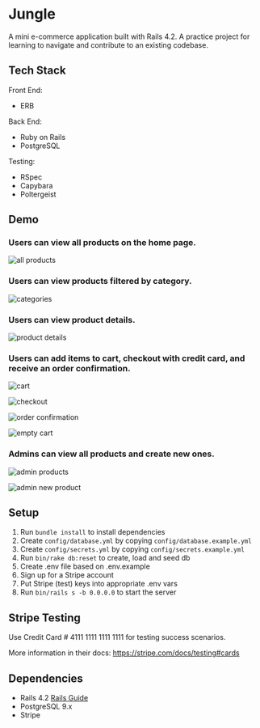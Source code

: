 # Jungle

A mini e-commerce application built with Rails 4.2. A practice project for learning to navigate and contribute to an existing codebase.

## Tech Stack

Front End:

- ERB

Back End:

- Ruby on Rails
- PostgreSQL

Testing:

- RSpec
- Capybara
- Poltergeist

## Demo

### Users can view all products on the home page.

![all products](https://github.com/albho/jungle-rails/blob/master/docs/1-all-products.png?raw=true)

### Users can view products filtered by category.

![categories](https://github.com/albho/jungle-rails/blob/master/docs/2-categories.png?raw=true)

### Users can view product details.

![product details](https://github.com/albho/jungle-rails/blob/master/docs/3-product-details.png?raw=true)

### Users can add items to cart, checkout with credit card, and receive an order confirmation.

![cart](https://github.com/albho/jungle-rails/blob/master/docs/4-cart.png?raw=true)

![checkout](https://github.com/albho/jungle-rails/blob/master/docs/5-checkout.png?raw=true)

![order confirmation](https://github.com/albho/jungle-rails/blob/master/docs/6-order-confirmation.png?raw=true)

![empty cart](https://github.com/albho/jungle-rails/blob/master/docs/7-empty-cart.png?raw=true)

### Admins can view all products and create new ones.

![admin products](https://github.com/albho/jungle-rails/blob/master/docs/8-admin-products.png?raw=true)

![admin new product](https://github.com/albho/jungle-rails/blob/master/docs/9-admin-new-product.png?raw=true)

## Setup

1. Run `bundle install` to install dependencies
2. Create `config/database.yml` by copying `config/database.example.yml`
3. Create `config/secrets.yml` by copying `config/secrets.example.yml`
4. Run `bin/rake db:reset` to create, load and seed db
5. Create .env file based on .env.example
6. Sign up for a Stripe account
7. Put Stripe (test) keys into appropriate .env vars
8. Run `bin/rails s -b 0.0.0.0` to start the server

## Stripe Testing

Use Credit Card # 4111 1111 1111 1111 for testing success scenarios.

More information in their docs: <https://stripe.com/docs/testing#cards>

## Dependencies

- Rails 4.2 [Rails Guide](http://guides.rubyonrails.org/v4.2/)
- PostgreSQL 9.x
- Stripe
